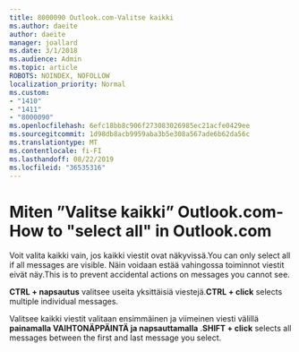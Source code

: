 ```yaml
---
title: 8000090 Outlook.com-Valitse kaikki
ms.author: daeite
author: daeite
manager: joallard
ms.date: 3/1/2018
ms.audience: Admin
ms.topic: article
ROBOTS: NOINDEX, NOFOLLOW
localization_priority: Normal
ms.custom:
- "1410"
- "1411"
- "8000090"
ms.openlocfilehash: 6efc18bb8c906f273083026985ec21acfe0429ee
ms.sourcegitcommit: 1d98db8acb9959aba3b5e308a567ade6b62da56c
ms.translationtype: MT
ms.contentlocale: fi-FI
ms.lasthandoff: 08/22/2019
ms.locfileid: "36535316"
---
```

# <a name="how-to-select-all-in-outlookcom"></a><span data-ttu-id="e93f8-102">Miten ”Valitse kaikki” Outlook.com-</span><span class="sxs-lookup"><span data-stu-id="e93f8-102">How to "select all" in Outlook.com</span></span>

<span data-ttu-id="e93f8-103">Voit valita kaikki vain, jos kaikki viestit ovat näkyvissä.</span><span class="sxs-lookup"><span data-stu-id="e93f8-103">You can only select all if all messages are visible.</span></span> <span data-ttu-id="e93f8-104">Näin voidaan estää vahingossa toiminnot viestit eivät näy.</span><span class="sxs-lookup"><span data-stu-id="e93f8-104">This is to prevent accidental actions on messages you cannot see.</span></span>

<span data-ttu-id="e93f8-105">**CTRL + napsautus** valitsee useita yksittäisiä viestejä.</span><span class="sxs-lookup"><span data-stu-id="e93f8-105">**CTRL + click** selects multiple individual messages.</span></span>

<span data-ttu-id="e93f8-106">Valitsee kaikki viestit valitaan ensimmäinen ja viimeinen viesti välillä **painamalla VAIHTONÄPPÄINTÄ ja napsauttamalla** .</span><span class="sxs-lookup"><span data-stu-id="e93f8-106">**SHIFT + click** selects all messages between the first and last message you select.</span></span>